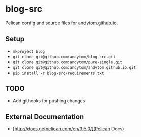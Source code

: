 blog-src
========

Pelican config and source files for [andytom.github.io](https://github.com/andytom/andytom.github.io).


Setup
-----

* ```mkproject blog```
* ```git clone git@github.com:andytom/blog-src.git```
* ```git clone git@github.com:andytom/pure-single.git```
* ```git clone git@github.com:andytom/andytom.github.io.git```
* ```pip install -r blog-src/requirements.txt```


TODO
----

* Add githooks for pushing changes


External Documentation
----------------------

* [http://docs.getpelican.com/en/3.5.0/](Pelican Docs)
